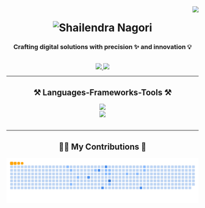 <img align="right" src="https://visitor-badge.laobi.icu/badge?page_id=Shelunagori.Shelunagori&left_color=red&right_color=green&left_text=Visitors" />

<h1 align="center">
<img src="https://readme-typing-svg.herokuapp.com?font=Fira+Code&pause=1000&color=F71F13&center=true&vCenter=true&random=false&width=435&lines=Hi+There!+%F0%9F%91%8B;I'm+Shailendra;Software+Engineer" alt="Shailendra Nagori" />
</h1>

<h3 align="center">Crafting digital solutions with precision ✨ and innovation 💡</h3>
<br />
<div align="center">   
  <a href="[https://linkedin.com/in/pedro-sales-muniz](https://www.linkedin.com/in/shailendranagori/)" target="_blank">
    <img src="https://img.shields.io/badge/LinkedIn-0077B5?style=for-the-badge&logo=linkedin&logoColor=white" target="_blank" />
  </a>
  <a href="mailto:shailendranagori7@gmail.com">
    <img src="https://img.shields.io/badge/Gmail-333333?style=for-the-badge&logo=gmail&logoColor=red" />
  </a>
</div>
 <hr/>
 
<h2 align="center">⚒️ Languages-Frameworks-Tools ⚒️</h2>

<div align="center">
  <img src="https://skillicons.dev/icons?i=nodejs,javascript,typescript,express,php,mongodb,mysql,redis" />  
  <br />
  <img src="https://skillicons.dev/icons?i=firebase,aws,gcp,docker,github,git,vscode" />
    <br />
</div>
<br/>
<hr/>
<div align="center">
  <h2>👨‍💻 My Contributions 🐍</h2>
  
  <img alt="snake eating shailendra's contributions" src="https://github.com/Shelunagori/Shelunagori/blob/output/github-contribution-grid-snake.gif" />
  <br/>
</div>
